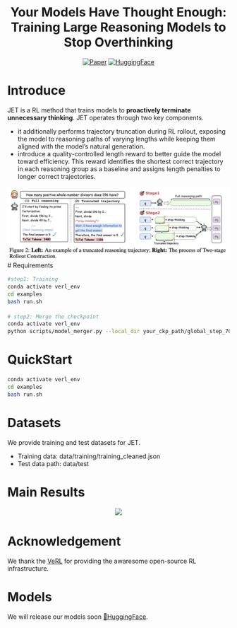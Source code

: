 <h1 align="center">Your Models Have Thought Enough: Training Large Reasoning Models to Stop Overthinking</h1>

<div align="center"> 

[![Paper](https://img.shields.io/badge/Paper-arXiv-b5212f.svg?logo=arxiv)](pics/JET.pdf)
[![HuggingFace](https://img.shields.io/badge/Data&Model-HuggingFace-ffd21e.svg?logo=huggingface)]() 

</div>

# Introduce
JET is a RL method that trains models to **proactively terminate unnecessary thinking**. JET operates through two key components. 

- it additionally performs trajectory truncation during RL rollout, exposing the model to reasoning paths of varying lengths while keeping them aligned with the model’s natural generation. 
- introduce a quality-controlled length reward to better guide the model toward efficiency. This reward identifies the shortest correct trajectory in each reasoning group as a baseline and assigns length penalties to longer correct trajectories. 
 
<div align=center>
<img src="./pics/rollout_show.jpg" width="680px">
</div>
# Requirements
 
```bash
#step1: Training
conda activate verl_env
cd examples
bash run.sh

# step2: Merge the checkpoint
conda activate verl_env
python scripts/model_merger.py --local_dir your_ckp_path/global_step_70/actor
````

# QuickStart

```bash
conda activate verl_env
cd examples
bash run.sh
````

# Datasets
We provide training and test datasets for JET.
- Training data: data/training/training_cleaned.json
- Test data path: data/test

# Main Results
<div align=center>
<img src="./pics/main_results.jpg" width="680px">
</div>

# Acknowledgement
We thank the [VeRL](https://github.com/volcengine/verl) for providing the awaresome open-source RL infrastructure.

# Models
We will release our models soon [🤗HuggingFace](https://huggingface.co/).